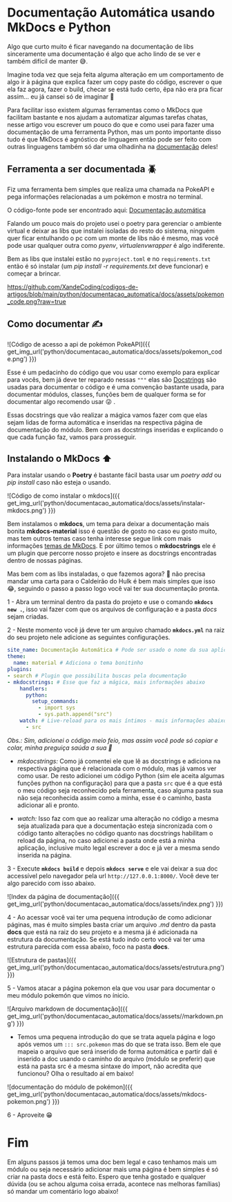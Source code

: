 # Documentação Automática usando MkDocs e Python

Algo que curto muito é ficar navegando na documentação de libs sinceramente uma documentação é algo que acho lindo de se ver e também difícil de manter :sweat_smile:.

Imagine toda vez que seja feita alguma alteração em um comportamento de algo ir à página que explica fazer um copy paste do código, escrever o que ela faz agora, fazer o build, checar se está tudo certo, êpa não era pra ficar assim... eu já cansei só de imaginar :triumph:

Para facilitar isso existem algumas ferramentas como o MkDocs que facilitam bastante e nos ajudam a automatizar algumas tarefas chatas, nesse artigo vou escrever um pouco do que e como usei para fazer uma documentação de uma ferramenta Python, mas um ponto importante disso tudo é que MkDocs é agnóstico de linguagem então pode ser feito com outras linguagens também só dar uma olhadinha na [documentação](https://www.mkdocs.org/) deles!


## Ferramenta a ser documentada :beetle:


Fiz uma ferramenta bem simples que realiza uma chamada na PokeAPI e pega informações relacionadas a um pokémon e mostra no terminal.

O código-fonte pode ser encontrado aqui: [Documentação automática](https://github.com/XandeCoding/codigos-de-artigos/tree/main/python/documentacao_automatica)

Falando um pouco mais do projeto usei o poetry para gerenciar o ambiente virtual e deixar as libs que instalei isoladas do resto do sistema, ninguém quer ficar entulhando o pc com um monte de libs não é mesmo, mas você pode usar qualquer outra como _pyenv_, _virtualenvwrapper_ é algo indiferente.

Bem as libs que instalei estão no `pyproject.toml` e no `requirements.txt` então é só instalar (um _pip install -r requirements.txt_ deve funcionar) e começar a brincar.

https://github.com/XandeCoding/codigos-de-artigos/blob/main/python/documentacao_automatica/docs/assets/pokemon_code.png?raw=true
## Como documentar :writing_hand:


![Código de acesso a api de pokémon PokeAPI]({{ get_img_url('python/documentacao_automatica/docs/assets/pokemon_code.png') }})

Esse é um pedacinho do código que vou usar como exemplo para explicar para vocês, bem já deve ter reparado nessas `"""` elas são [Docstrings](https://peps.python.org/pep-0257/) são usadas para documentar o código e é uma convenção bastante usada, para documentar módulos, classes, funções bem de qualquer forma se for documentar algo recomendo usar :stuck_out_tongue_winking_eye: .

Essas docstrings que vão realizar a mágica vamos fazer com que elas sejam lidas de forma automática e inseridas na respectiva página de documentação do módulo. Bem com as docstrings inseridas e explicando o que cada função faz, vamos para prosseguir.

## Instalando o MkDocs :arrow_up:

Para instalar usando o **Poetry** é bastante fácil basta usar um _poetry add_ ou _pip install_ caso não esteja o usando.

![Código de como instalar o mkdocs]({{ get_img_url('python/documentacao_automatica/docs/assets/instalar-mkdocs.png') }})

Bem instalamos o **mkdocs**, um tema para deixar a documentação mais bonita **mkdocs-material** isso é questão de gosto no caso eu gosto muito, mas tem outros temas caso tenha interesse segue link com mais informações [temas de MkDocs](https://www.mkdocs.org/user-guide/choosing-your-theme/). E por último temos o **mkdocstrings** ele é um plugin que percorre nosso projeto e insere as docstrings encontradas dentro de nossas páginas.

Mas bem com as libs instaladas, o que fazemos agora? :thinking: não precisa mandar uma carta para o Caldeirão do Hulk é bem mais simples que isso :joy:, seguindo o passo a passo logo você vai ter sua documentação pronta.

1 - Abra um terminal dentro da pasta do projeto e use o comando **`mkdocs new .`**, isso vai fazer com que os arquivos de configuração e a pasta _docs_ sejam criadas.

2 - Neste momento você já deve ter um arquivo chamado **`mkdocs.yml`** na raiz do seu projeto nele adicione as seguintes configurações.

```yml
site_name: Documentação Automática # Pode ser usado o nome da sua aplicação
theme:
  name: material # Adiciona o tema bonitinho
plugins:
- search # Plugin que possibilita buscas pela documentação
- mkdocstrings: # Esse que faz a mágica, mais informações abaixo
    handlers:
      python:
        setup_commands:
          - import sys
          - sys.path.append("src")
    watch: # Live-reload para os mais íntimos - mais informações abaixo também
      - src
```

_Obs.: Sim, adicionei o código meio feio, mas assim você pode só copiar e colar, minha preguiça saúda a sua :open_hands:_

*  _mkdocstrings:_ Como já comentei ele que lê as docstrings e adiciona na respectiva página que é relacionada com o módulo, mas já vamos ver como usar. De resto adicionei um código Python (sim ele aceita algumas funções python na configuração) para que a pasta `src` que é a que está o meu código seja reconhecido pela ferramenta, caso alguma pasta sua não seja reconhecida assim como a minha, esse é o caminho, basta adicionar ali e pronto.

*  _watch:_ Isso faz com que ao realizar uma alteração no código a mesma seja atualizada para que a documentação esteja sincronizada com o código tanto alterações no código quanto nas docstrings habilitam o reload da página, no caso adicionei a pasta onde está a minha aplicação, inclusive muito legal escrever a doc e já ver a mesma sendo inserida na página.

3 - Execute **`mkdocs build`** e depois **`mkdocs serve`** e ele vai deixar a sua doc accessível pelo navegador pela url `http://127.0.0.1:8000/`. Você deve ter algo parecido com isso abaixo.

![Index da página de documentação]({{ get_img_url('python/documentacao_automatica/docs/assets/index.png') }})

4 - Ao acessar você vai ter uma pequena introdução de como adicionar páginas, mas é muito simples basta criar um arquivo _.md_ dentro da pasta **docs** que está na raiz do seu projeto e a mesma já é adicionada na estrutura da documentação. Se está tudo indo certo você vai ter uma estrutura parecida com essa abaixo, foco na pasta **docs**.

![Estrutura de pastas]({{ get_img_url('python/documentacao_automatica/docs/assets/estrutura.png') }})

5 - Vamos atacar a página pokemon ela que vou usar para documentar o meu módulo pokemón que vimos no ínicio.

![Arquivo markdown de documentação]({{ get_img_url('python/documentacao_automatica/docs/assets//markdown.png') }})

* Temos uma pequena introdução do que se trata aquela página e logo após vemos um `::: src.pokemon` mas do que se trata isso. Bem ele que mapeia o arquivo que será inserido de forma automática e partir dali é inserido a doc usando o caminho do arquivo (módulo se preferir) que está na pasta src é a mesma sintaxe do import, não acredita que funcionou? Olha o resultado aí em baixo!

![documentação do módulo de pokémon]({{ get_img_url('python/documentacao_automatica/docs/assets/mkdocs-pokemon.png') }})


6 - Aproveite :grin:

# Fim

Em alguns passos já temos uma doc bem legal e caso tenhamos mais um módulo ou seja necessário adicionar mais uma página é bem simples é só criar na pasta docs e está feito. Espero que tenha gostado e qualquer dúvida (ou se achou alguma coisa errada, acontece nas melhoras famílias) só mandar um comentário logo abaixo!
